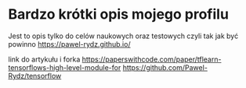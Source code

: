 # Bardzo krótki opis mojego profilu
Jest to opis tylko do celów naukowych oraz testowych czyli tak jak być powinno
https://pawel-rydz.github.io/

link do artykułu i forka
https://paperswithcode.com/paper/tflearn-tensorflows-high-level-module-for
https://github.com/Pawel-Rydz/tensorflow
